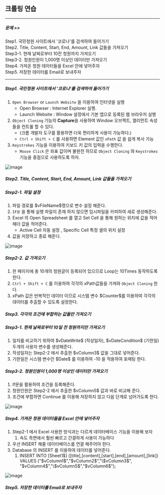 ## 크롤링 연습

---

##### 문제 >>  
Step1. 국민청원 사이트에서 '코로나'를 검색하여 들어가기  
Step2. Title, Content, Start, End, Amount, Link 값들을 가져오기  
Step3-1. 현재 날짜로부터 10전 청원까지 가져오기  
Step3-2. 청원인원이 1,000명 이상인 데이터만 가져오기  
Step4. 가져온 청원 데이터들을 Excel 안에 넣어주자  
Step5. 저장한 데이터를 Email로 보내주자

---


##### Step1. 국민청원 사이트에서 '코로나'를 검색하여 들어가기  

1. `Open Browser` or `Launch Website` 을 이용하여 인터넷을 실행
   - Open Browser : Internet Explorer 실행.
   - Launch Website : Window 설정에서 기본 앱으로 등록된 웹 브라우저 실행
2. `Object Cloning` 기능의 **Capture**을 사용하여 Window 오브젝트, 엘리먼트 속성들을 컨트롤 할 수 있다.
   - (크롬 개발자 도구를 활용하면 더욱 편리하게 사용이 가능하다.)
   - `Ctrl + Shift + C` 를 사용하면 Element 값인 `xPath` 값 을 쉽게 복사 가능
3. `Keystrokes` 기능을 이용하여 키보드 키 값의 입력을 수행한다.
   - `Mouse Click` 은 좌표 값이며 불완전 하므로  `Object Cloning` 와 `Keystrokes` 기능을 중점으로 사용하도록 하자.

![image](https://user-images.githubusercontent.com/79305451/140871479-1fe39e02-f595-49ab-a8fe-314077860123.png)


##### Step2. Title, Content, Start, End, Amount, Link 값들을 가져오기  

##### Step2-1. 파일 설정
1. 파일 경로를 \$vFileName\$명으로 변수 설정 해준다.
2. `IF문` 을 통해 실행 파일이 존재 하지 않으면 임시파일을 카피하여 새로 생성해준다.
3. Excel 의 Open Spreadsheet 를 열고 Set Cell 을 통해 원하는 위치에 값을 적어 헤더 값을 적어준다.
   - Active Cell 자동 설정 , Specific Cell 특정 셀의 위치 설정
4. 값을 저장하고 종료 해준다.

![image](https://user-images.githubusercontent.com/79305451/140871384-0e4b47aa-3156-451b-8a6b-91f95e650cea.png)

##### Step2-2. 값 가져오기
1. 한 페이지에 총 10개의 청원글이 등록되어 있으므로 Loop는 10Times 동작하도록 한다.
2. `Ctrl + Shift + C` 를 이용하여 각각의 xPath값들을 가져와 `Object Cloning` 한다.
3. xPath 값은 반복적인 데이터 이므로 시스템 변수 \$Counter\$를 이용하여 각각의 데이터를 추출할 수 있도록 설정한다.

##### Step3. 각각의 조건에 부합하는 값들만 가져오기

##### Step3-1. 현재 날짜로부터 10일 전 청원까지만 가져오기  
1. 일자를 비교하기 위하여 \$vDateWrite\$ (작성일자), \$vDateCondition\$ (기한일) 두개의 사용자 변수를 생성해준다.
2. 작성일자는 Step2-2 에서 추출한 \$vColumn3\$ 값을 그대로 넣어준다.
3. 기한일은 시스템 변수인 \$Date\$ 를 이용하여 -10 을 적용하여 포매팅 한다.
##### Step3-2. 청원인원이 1,000명 이상인 데이터만 가져오기  
1. If문을 활용하여 조건을 등록해준다.
2. 청원인원은 Step2-2 에서 추출한 \$vColumn5\$ 값과 바로 비교해 준다.
3. 조건에 부합하면 Continue 를 이용해 저장하지 않고 다음 단계로 넘어가도록 한다.

![image](https://user-images.githubusercontent.com/79305451/140882926-0142786e-7810-4fca-9831-71fd47d9adcd.png)


##### Step4. 가져온 청원 데이터들을 Excel 안에 넣어주자  

1. Step2-1 에서 Excel 사용한 방식과는 다르게 데이터베이스 기능을 이용해 보자
   1. 속도 측면에서 훨씬 빠르고 간결하게 사용이 가능하다
2. 우선 INSERT 해줄 데이터베이스를 연결 해주어야 한다.
3. Database 의 INSERT 를 이용하여 데이터를 넣어준다.
   1. INSERT INTO [Sheet1\$] (\[title],\[content],\[start],\[end],\[amount],\[link])
VALUES ("\$vColumn1\$","\$vColumn2$","\$vColumn3$",
"\$vColumn4$","\$vColumn5$","\$vColumn6$");

![image](https://user-images.githubusercontent.com/79305451/140892522-a91a0d76-f3b3-4522-925c-1fc2b868b126.png)


##### Step5. 저장한 데이터를 Email로 보내주자
